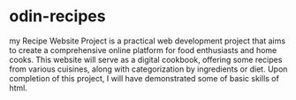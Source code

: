 # odin-recipes
my Recipe Website Project is a practical web development project that aims to create a comprehensive online platform for food enthusiasts and home cooks. This website will serve as a digital cookbook, offering some recipes from various cuisines, along with categorization by ingredients or diet.
Upon completion of this project, I will have demonstrated some of basic skills of html.
